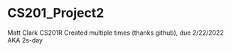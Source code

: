 # CS201_Project2
Matt Clark
CS201R
Created multiple times (thanks github), due 2/22/2022 AKA 2s-day
